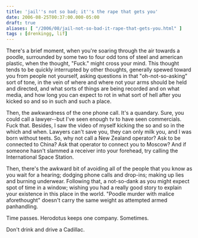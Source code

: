 ```yaml
---
title: 'jail''s not so bad; it''s the rape that gets you'
date: 2006-08-25T00:37:00.000-05:00
draft: true
aliases: [ "/2006/08/jail-not-so-bad-it-rape-that-gets-you.html" ]
tags : [drenkingg, lif]
---
```


There's a brief moment, when you're soaring through the air towards a poodle, surrounded by some two to four odd tons of steel and american plastic, when the thought, "Fuck." might cross your mind. This thought tends to be quickly interrupted by other thoughts, generally spewed toward you from people not yourself, asking questions in that "oh-not-so-asking" sort of tone, in the vein of where and where not your arms should be held and directed, and what sorts of things are being recorded and on what media, and how long you can expect to rot in what sort of hell after you kicked so and so in such and such a place.

Then, the awkwardness of the one phone call. It's a quandary. Sure, you could call a lawyer--but I've seen enough tv to have seen commercials. Fuck that. Besides, I saw the video of myself kicking the so and so in the which and when. Lawyers can't save you, they can only milk you, and I was born without teets. So, why not call a New Zealand operator? Ask to be connected to China? Ask that operator to connect you to Moscow? And if someone hasn't slammed a receiver into your forehead, try calling the International Space Station.

Then, there's the awkward bit of avoiding all of the people that you know as you wait for a hearing; dodging phone calls and drop-ins; making up lies and burning underwear. Following that, a not-so-dank as you might expect spot of time in a window; wishing you had a really good story to explain your existence in this place in the world. "Poodle murder with malice aforethought" doesn't carry the same weight as attempted armed panhandling.

Time passes. Herodotus keeps one company. Sometimes.

Don't drink and drive a Cadillac.